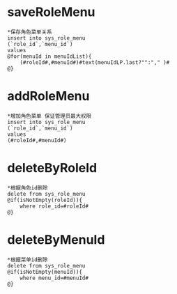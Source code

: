 saveRoleMenu
===
    *保存角色菜单关系
    insert into sys_role_menu
    (`role_id`,`menu_id`)
    values
    @for(menuId in menuIdList){
        (#roleId#,#menuId#)#text(menuIdLP.last?"":"," )#
    @}
addRoleMenu
===
    *增加角色菜单 保证管理员最大权限
    insert into sys_role_menu
    (`role_id`,`menu_id`)
    values
    (#roleId#,#menuId#)
deleteByRoleId
===
    *根据角色id删除
    delete from sys_role_menu
    @if(isNotEmpty(roleId)){
        where role_id=#roleId#
    @}
deleteByMenuId
===
    *根据菜单id删除
    delete from sys_role_menu
    @if(isNotEmpty(menuId)){
        where menu_id=#menuId#
    @}
